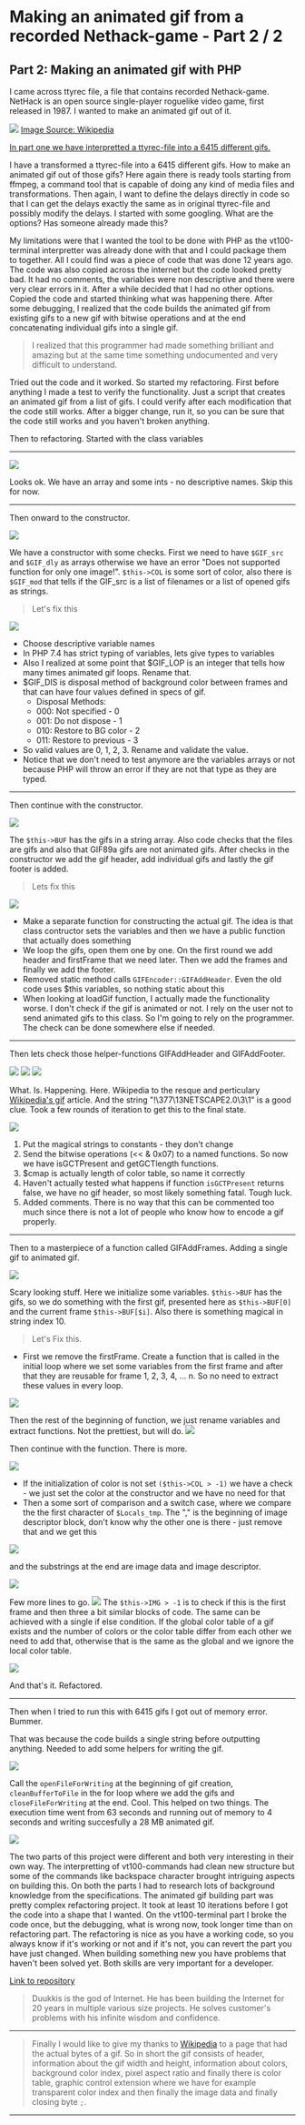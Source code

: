 
# Making an animated gif from a recorded Nethack-game - Part 2 / 2

## Part 2: Making an animated gif with PHP
I came across ttyrec file, a file that contains recorded Nethack-game. NetHack is an open source single-player roguelike video game, first released in 1987. I wanted to make an animated gif out of it.

![](images/NethackScreenshot.gif)
[Image Source: Wikipedia](https://commons.wikimedia.org/wiki/File:NethackScreenshot.gif)

[In part one we have interpretted a ttyrec-file into a 6415 different gifs.](BLOG.md)

I have a transformed a ttyrec-file into a 6415 different gifs. How to make an animated gif out of those gifs? Here again there is ready tools starting from ffmpeg, a command tool that is capable of doing any kind of media files and transformations. Then again, I want to define the delays directly in code so that I can get the delays exactly the same as in original ttyrec-file and possibly modify the delays. I started with some googling. What are the options? Has someone already made this? 

My limitations were that I wanted the tool to be done with PHP as the vt100-terminal interpretter was already done with that and I could package them to together. All I could find was a piece of code that was done 12 years ago. The code was also copied across the internet but the code looked pretty bad. It had no comments, the variables were non descriptive and there were very clear errors in it. After a while decided that I had no other options. Copied the code and started thinking what was happening there. After some debugging, I realized that the code builds the animated gif from existing gifs to a new gif with bitwise operations and at the end concatenating individual gifs into a single gif.

> I realized that this programmer had made something brilliant and amazing but at the same time something undocumented and very difficult to understand.

Tried out the code and it worked. So started my refactoring. First before anything I made a test to verify the functionality. Just a script that creates an animated gif from a list of gifs. I could verify after each modification that the code still works. After a bigger change, run it, so you can be sure that the code still works and you haven't broken anything.

Then to refactoring. Started with the class variables
___

![](images/1.png)

Looks ok. We have an array and some ints - no descriptive names. Skip this for now. 

___

Then onward to the constructor.

![](images/2.png)

We have a constructor with some checks. First we need to have ```$GIF_src``` and ```$GIF_dly``` as arrays otherwise we have an error "Does not supported function for only one image!". ```$this->COL``` is some sort of color, also there is ```$GIF_mod``` that tells if the GIF_src is a list of filenames or a list of opened gifs as strings.

> Let's fix this

![](images/2fixed.png)

* Choose descriptive variable names
* In PHP 7.4 has strict typing of variables, lets give types to variables
* Also I realized at some point that $GIF_LOP is an integer that tells how many times animated gif loops. Rename that.
* $GIF_DIS is disposal method of background color between frames and that can have four values defined in specs of gif.
    - Disposal Methods:
    - 000: Not specified - 0
    - 001: Do not dispose - 1
    - 010: Restore to BG color - 2
    - 011: Restore to previous - 3
* So valid values are 0, 1, 2, 3. Rename and validate the value.
* Notice that we don't need to test anymore are the variables arrays or not because PHP will throw an error if they are not that type as they are typed.

___

Then continue with the constructor. 

![](images/3.png)

The ```$this->BUF``` has the gifs in a string array. Also code checks that the files are gifs and also that GIF89a gifs are not animated gifs. After checks in the constructor we add the gif header, add individual gifs and lastly the gif footer is added.

> Lets fix this

![](images/3fixed.png)

* Make a separate function for constructing the actual gif. The idea is that class contructor sets the variables and then we have a public function that actually does something
* We loop the gifs, open them one by one. On the first round we add header and firstFrame that we need later. Then we add the frames and finally we add the footer.
* Removed static method calls ```GIFEncoder::GIFAddHeader```. Even the old code uses $this variables, so nothing static about this
* When looking at loadGif function, I actually made the functionality worse. I don't check if the gif is animated or not. I rely on the user not to send animated gifs to this class. So I'm going to rely on the programmer. The check can be done somewhere else if needed.

___

Then lets check those helper-functions GIFAddHeader and GIFAddFooter.

![](images/4a.png)
![](images/4c.png)
![](images/4b.png)

What. Is. Happening. Here. Wikipedia to the resque and perticulary [Wikipedia's gif](https://en.wikipedia.org/wiki/GIF) article. And the string "!\377\13NETSCAPE2.0\3\1" is a good clue. Took a few rounds of iteration to get this to the final state.

![](images/4fixed.png)

1. Put the magical strings to constants - they don't change
2. Send the bitwise operations (<< & 0x07) to a named functions. So now we have isGCTPresent and getGCTlength functions.
3. $cmap is actually length of color table, so name it correctly
4. Haven't actually tested what happens if function ```isGCTPresent``` returns false, we have no gif header, so most likely something fatal. Tough luck.
5. Added comments. There is no way that this can be commented too much since there is not a lot of people who know how to encode a gif properly.

---

Then to a masterpiece of a function called GIFAddFrames. Adding a single gif to animated gif.

![](images/5.png)

Scary looking stuff. Here we initialize some variables. ```$this->BUF``` has the gifs, so we do something with the first gif, presented here as ```$this->BUF[0]``` and the current frame ```$this->BUF[$i]```. Also there is something magical in string index 10. 

> Let's Fix this.

* First we remove the firstFrame. Create a function that is called in the initial loop where we set some variables from the first frame and after that they are reusable for frame 1, 2, 3, 4, ... n. So no need to extract these values in every loop.

![](images/5fixeda.png)

Then the rest of the beginning of function, we just rename variables and extract functions. Not the prettiest, but will do.
![](images/5fixed.png)

Then continue with the function. There is more.

![](images/6.png)

* If the initialization of color is not set ```($this->COL > -1)``` we have a check - we just set the color at the constructor and we have no need for that
* Then a some sort of comparison and a switch case, where we compare the the first character of ```$Locals_tmp```. The "," is the beginning of image descriptor block, don't know why the other one is there - just remove that and we get this

![](images/6fixed.png)

and the substrings at the end are image data and image descriptor.

![](images/6fixeda.png)

Few more lines to go.
![](images/7.png)
The ```$this->IMG > -1``` is to check if this is the first frame and then three a bit similar blocks of code. The same can be achieved with a single if else condition. If the global color table of a gif exists and the number of colors or the color table differ from each other we need to add that, otherwise that is the same as the global and we ignore the local color table. 

![](images/7fixed.png)

And that's it. Refactored.

---

Then when I tried to run this with 6415 gifs I got out of memory error. Bummer.
 
That was because the code builds a single string before outputting anything. Needed to add some helpers for writing the gif.

![](images/8.png)

Call the ```openFileForWriting``` at the beginning of gif creation, ```cleanBufferToFile``` in the for loop where we add the gifs and ```closeFileForWriting``` at the end. Cool. This helped on two things. The execution time went from 63 seconds and running out of memory to 4 seconds and writing succesfully a 28 MB animated gif.

![](images/animated.gif)

The two parts of this project were different and both very interesting in their own way. The interpretting of vt100-commands had clean new structure but some of the commands like backspace character brought intriguing aspects on building this. On both the parts I had to research lots of background knowledge from the specifications. The animated gif building part was pretty complex refactoring project. It took at least 10 iterations before I got the code into a shape that I wanted. On the vt100-terminal part I broke the code once, but the debugging, what is wrong now, took longer time than on refactoring part. The refactoring is nice as you have a working code, so you always know if it's working or not and if it's not, you can revert the part you have just changed. When building something new you have problems that haven't been solved yet. Both skills are very important for a developer.

[Link to repository](https://github.com/duukkis/terminal)

> Duukkis is the god of Internet. He has been building the Internet for 20 years in multiple various size projects. He solves customer's problems with his infinite wisdom and confidence.

---

> Finally I would like to give my thanks to [Wikipedia](https://en.wikipedia.org/wiki/GIF) to a page that had the actual bytes of a gif. So in short the gif consists of header, information about the gif width and height, information about colors, background color index, pixel aspect ratio and finally there is color table, graphic control extension where we have for example transparent color index and then finally the image data and finally closing byte ```;```.
___
